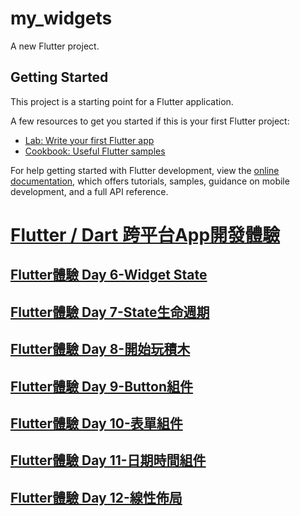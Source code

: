 # my_widgets

A new Flutter project.

## Getting Started

This project is a starting point for a Flutter application.

A few resources to get you started if this is your first Flutter project:

- [Lab: Write your first Flutter app](https://docs.flutter.dev/get-started/codelab)
- [Cookbook: Useful Flutter samples](https://docs.flutter.dev/cookbook)

For help getting started with Flutter development, view the
[online documentation](https://docs.flutter.dev/), which offers tutorials,
samples, guidance on mobile development, and a full API reference.

# [Flutter / Dart 跨平台App開發體驗](https://ithelp.ithome.com.tw/users/20089214/ironman/3872)
## [Flutter體驗 Day 6-Widget State](https://ithelp.ithome.com.tw/articles/10262135)
## [Flutter體驗 Day 7-State生命週期](https://ithelp.ithome.com.tw/articles/10262145)
## [Flutter體驗 Day 8-開始玩積木](https://ithelp.ithome.com.tw/articles/10263750)
## [Flutter體驗 Day 9-Button組件](https://ithelp.ithome.com.tw/articles/10263751)
## [Flutter體驗 Day 10-表單組件](https://ithelp.ithome.com.tw/articles/10263753)
## [Flutter體驗 Day 11-日期時間組件](https://ithelp.ithome.com.tw/articles/10263754)
## [Flutter體驗 Day 12-線性佈局](https://ithelp.ithome.com.tw/articles/10263755)
